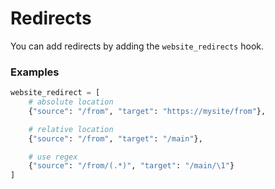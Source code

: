 <!-- base_template: frappe_io/www/frappe/frappe_base.html --><!-- add-breadcrumbs -->
# Redirects

You can add redirects by adding the `website_redirects` hook.

### Examples

```py
website_redirect = [
	# absolute location
	{"source": "/from", "target": "https://mysite/from"},

	# relative location
	{"source": "/from", "target": "/main"},

	# use regex
	{"source": "/from/(.*)", "target": "/main/\1"}
]
```
